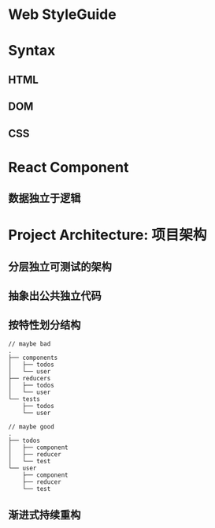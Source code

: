 # Web StyleGuide

# Syntax

## HTML

## DOM

## CSS

# React Component

## 数据独立于逻辑




# Project Architecture: 项目架构

## 分层独立可测试的架构

## 抽象出公共独立代码

## 按特性划分结构
```
// maybe bad
.
├── components
│   ├── todos
│   └── user
├── reducers
│   ├── todos
│   └── user
└── tests
    ├── todos
    └── user

// maybe good
.
├── todos
│   ├── component
│   ├── reducer
│   └── test
└── user
    ├── component
    ├── reducer
    └── test
```

## 渐进式持续重构
